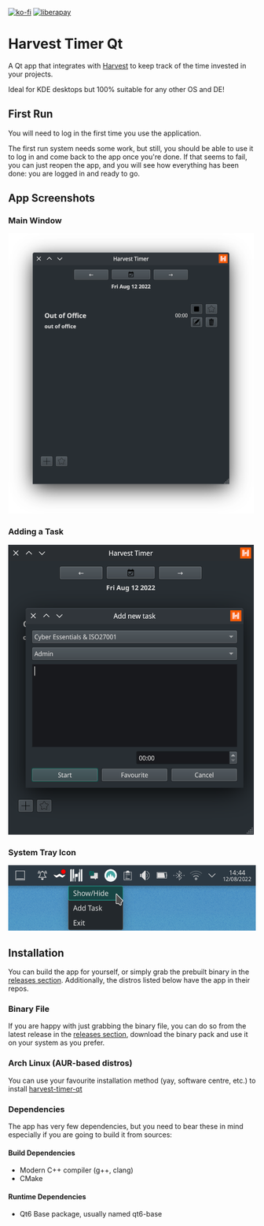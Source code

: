 [![ko-fi](https://ko-fi.com/img/githubbutton_sm.svg)](https://ko-fi.com/U6U6ECJZ8)
[![liberapay](https://img.shields.io/liberapay/receives/jorge-barroso.svg?logo=liberapay)](https://liberapay.com/jorge-barroso/donate)

# Harvest Timer Qt
A Qt app that integrates with [Harvest](https://www.getharvest.com) to keep track of the time invested in your projects.

Ideal for KDE desktops but 100% suitable for any other OS and DE!

## First Run
You will need to log in the first time you use the application.

The first run system needs some work, but still, you should be able to use it to log in and come back to the app once you're done.
If that seems to fail, you can just reopen the app, and you will see how everything has been done: you are logged in and ready to go.

## App Screenshots
### Main Window
![Main Window](/assets/main_window.png?raw=true "the main window of the application")

### Adding a Task
![Adding a Task](/assets/add_task_window.png?raw=true "the form to add a new task from the applications")

### System Tray Icon
![System Tray](/assets/systray_icon.png?raw=true "the app giving you quick access ")


## Installation
You can build the app for yourself, or simply grab the prebuilt binary in the [releases section](https://github.com/jorge-barroso/harvesttimer-qt/releases).
Additionally, the distros listed below have the app in their repos.

### Binary File
If you are happy with just grabbing the binary file, you can do so from the latest release in the [releases section](https://github.com/jorge-barroso/harvesttimer-qt/releases), download the binary pack and use it on your system as you prefer.

### Arch Linux (AUR-based distros)
You can use your favourite installation method (yay, software centre, etc.) to install [harvest-timer-qt](https://aur.archlinux.org/packages/harvest-timer-qt)

### Dependencies
The app has very few dependencies, but you need to bear these in mind especially if you are going to build it from sources:

#### Build Dependencies
- Modern C++ compiler (g++, clang)
- CMake

#### Runtime Dependencies
- Qt6 Base package, usually named qt6-base


